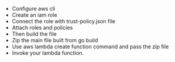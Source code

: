 - Configure aws cli
- Create an iam role
- Connect the role with trust-policy.json file
- Attach roles and policies
- Then build the file
- Zip the main file built from go build
- Use aws lambda create function command and pass the zip file
- Invoke your lambda function.
